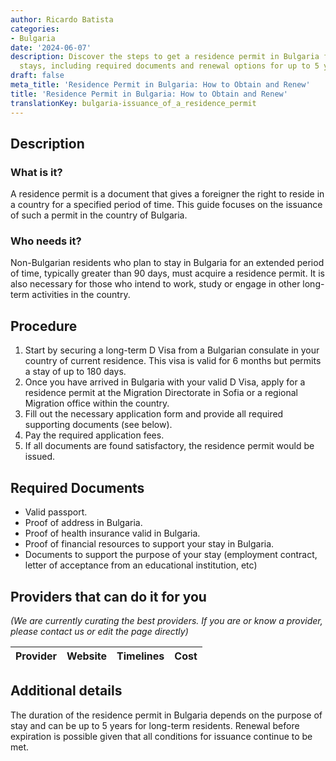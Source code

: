 ```yaml
---
author: Ricardo Batista
categories:
- Bulgaria
date: '2024-06-07'
description: Discover the steps to get a residence permit in Bulgaria for long-term
  stays, including required documents and renewal options for up to 5 years.
draft: false
meta_title: 'Residence Permit in Bulgaria: How to Obtain and Renew'
title: 'Residence Permit in Bulgaria: How to Obtain and Renew'
translationKey: bulgaria-issuance_of_a_residence_permit
---
```



## Description
### What is it?
A residence permit is a document that gives a foreigner the right to reside in a country for a specified period of time. This guide focuses on the issuance of such a permit in the country of Bulgaria.

### Who needs it?
Non-Bulgarian residents who plan to stay in Bulgaria for an extended period of time, typically greater than 90 days, must acquire a residence permit. It is also necessary for those who intend to work, study or engage in other long-term activities in the country.

## Procedure
1. Start by securing a long-term D Visa from a Bulgarian consulate in your country of current residence. This visa is valid for 6 months but permits a stay of up to 180 days.
2. Once you have arrived in Bulgaria with your valid D Visa, apply for a residence permit at the Migration Directorate in Sofia or a regional Migration office within the country.
3. Fill out the necessary application form and provide all required supporting documents (see below).
4. Pay the required application fees.
5. If all documents are found satisfactory, the residence permit would be issued.

## Required Documents
- Valid passport.
- Proof of address in Bulgaria.
- Proof of health insurance valid in Bulgaria.
- Proof of financial resources to support your stay in Bulgaria.
- Documents to support the purpose of your stay (employment contract, letter of acceptance from an educational institution, etc)

## Providers that can do it for you

_(We are currently curating the best providers. If you are or know a provider, please contact us or edit the page directly)_

| Provider        |     Website     |     Timelines    |       Cost      |
| --------------- | --------------- |  :-------------: | :-------------: |

## Additional details
The duration of the residence permit in Bulgaria depends on the purpose of stay and can be up to 5 years for long-term residents. Renewal before expiration is possible given that all conditions for issuance continue to be met.